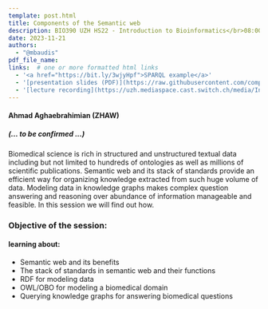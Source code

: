 ```yaml
---
template: post.html
title: Components of the Semantic web
description: BIO390 UZH HS22 - Introduction to Bioinformatics</br>08:00-09:45 @ UZH Irchel Y03-G-85
date: 2023-11-21
authors:
  - "@mbaudis"
pdf_file_name:
links:  # one or more formatted html links
  - '<a href="https://bit.ly/3wjyHpf">SPARQL example</a>'
  - '[presentation slides (PDF)](https://raw.githubusercontent.com/compbiozurich/UZH-BIO390/main/course-material/2022-11-22___Ahmad-Aghaebrahimian__Semantic-web__UZH-BIO390-HS22-lecture-10.pdf)'
  - '[lecture recording](https://uzh.mediaspace.cast.switch.ch/media/Introduction+to+Bioinformatics+-+Lecture+10A+Semantic+Web/0_p0y2gv98)'
---
```


#### Ahmad Aghaebrahimian (ZHAW)
##### (... to be confirmed ...)


Biomedical science is rich in structured and unstructured textual data including but not limited to hundreds of ontologies as well as millions of scientific publications. Semantic web and its stack of standards provide an efficient way for organizing knowledge extracted from such huge volume of data. Modeling data in knowledge graphs makes complex question answering and reasoning over abundance of information manageable and feasible. In this session we will find out how.

<!--more-->

### Objective of the session:

#### learning about:

* Semantic web and its benefits
* The stack of standards in semantic web and their functions
* RDF for modeling data
* OWL/OBO for modeling a biomedical domain
* Querying knowledge graphs for answering biomedical questions
